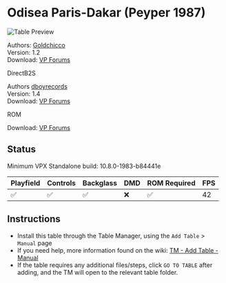 ﻿# Odisea Paris-Dakar (Peyper 1987)

![Table Preview](../../images/vpx-odisea.png)

Authors: [Goldchicco](https://vpuniverse.com/profile/23579-goldchicco/)  
Version: 1.2  
Download: [VP Forums](https://www.vpforums.org/index.php?app=downloads&showfile=15360)

DirectB2S

Authors [dboyrecords](https://www.vpforums.org/index.php?showuser=59710)  
Version: 1.4  
Download: [VP Forums](https://www.vpforums.org/index.php?app=downloads&showfile=10931)

ROM

Download: [VP Forums](https://www.vpforums.org/index.php?app=downloads&showfile=448)

## Status 

Minimum VPX Standalone build: 10.8.0-1983-b84441e

| Playfield | Controls | Backglass | DMD | ROM Required | FPS | 
|-----------|----------|-----------|-----|--------------|-----|
| :white_check_mark: | :white_check_mark: | :white_check_mark: | :x: | :white_check_mark: | 42 |

## Instructions

- Install this table through the Table Manager, using the `Add Table` > `Manual` page
- If you need help, more information found on the wiki: [TM - Add Table - Manual](https://github.com/LegendsUnchained/vpx-standalone-alp4k/wiki/%5B04%5D-%F0%9F%A7%A1-TM-%E2%80%90-Other-Features#add-table---manual)
- If the table requires any additional files/steps, click `GO TO TABLE` after adding, and the TM will open to the relevant table folder.

